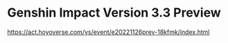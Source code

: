 # Genshin Impact Version 3.3 Preview
https://act.hoyoverse.com/ys/event/e20221126prev-18kfmk/index.html